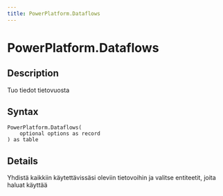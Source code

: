 ```yaml
---
title: PowerPlatform.Dataflows
---
```


# PowerPlatform.Dataflows


## Description

Tuo tiedot tietovuosta


## Syntax

```powerquery
PowerPlatform.Dataflows(
    optional options as record
) as table
```


## Details

Yhdistä kaikkiin käytettävissäsi oleviin tietovoihin ja valitse entiteetit, joita haluat käyttää


